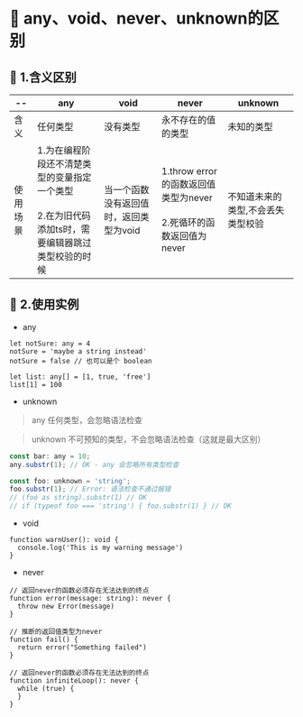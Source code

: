 # :green_book: any、void、never、unknown的区别

## :paperclip: 1.含义区别
--|any | void |never|unknown
---|---|---|---|---
含义|任何类型|没有类型|永不存在的值的类型|未知的类型
使用场景|1.为在编程阶段还不清楚类型的变量指定一个类型<br><br>2.在为旧代码添加ts时，需要编辑器跳过类型校验的时候|当一个函数没有返回值时，返回类型为void|1.throw error的函数返回值类型为never<br><br>2.死循环的函数返回值为never|不知道未来的类型,不会丢失类型校验
## :paperclip: 2.使用实例

- any
```
let notSure: any = 4
notSure = 'maybe a string instead'
notSure = false // 也可以是个 boolean

```
```
let list: any[] = [1, true, 'free']
list[1] = 100

```
- unknown
> any 任何类型，会忽略语法检查

> unknown 不可预知的类型，不会忽略语法检查（这就是最大区别）
```js
const bar: any = 10;
any.substr(1); // OK - any 会忽略所有类型检查

const foo: unknown = 'string';
foo.substr(1); // Error: 语法检查不通过报错
// (foo as string).substr(1) // OK
// if (typeof foo === 'string') { foo.substr(1) } // OK
```
- void
```
function warnUser(): void {
  console.log('This is my warning message')
}

```
- never
```
// 返回never的函数必须存在无法达到的终点
function error(message: string): never {
  throw new Error(message)
}

// 推断的返回值类型为never
function fail() {
  return error("Something failed")
}

// 返回never的函数必须存在无法达到的终点
function infiniteLoop(): never {
  while (true) {
  }
}

```